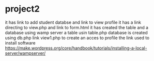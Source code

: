 # project2
it has link to add student databse
and link to view profile
it has a link directing to view.php
and link to form.html
it has  created the table and a database using wamp server
a table usin table.php
database is created using db.php
link view1.php to create an acces to profile
the link used to install software https://make.wordpress.org/core/handbook/tutorials/installing-a-local-server/wampserver/
